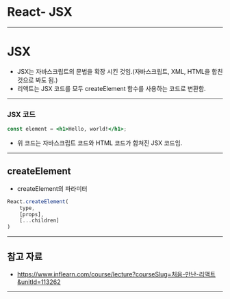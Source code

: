 # React- JSX

------

# JSX

- JSX는 자바스크립트의 문법을 확장 시킨 것임.(자바스크립트, XML, HTML을 합친 것으로 봐도 됨.)
- 리액트는 JSX 코드를 모두 createElement 함수를 사용하는 코드로 변환함.

------

### JSX 코드

```jsx
const element = <h1>Hello, world!</h1>;
```

- 위 코드는 자바스크립트 코드와 HTML 코드가 합쳐진 JSX 코드임.

------

## createElement

- createElement의 파라미터

```jsx
React.createElement(
    type,
    [props],
    [...children]
)
```

------

## 참고 자료

- https://www.inflearn.com/course/lecture?courseSlug=처음-만난-리액트&unitId=113262

------